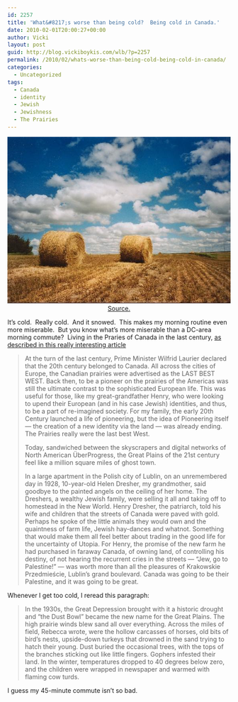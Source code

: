```yaml
---
id: 2257
title: 'What&#8217;s worse than being cold?  Being cold in Canada.'
date: 2010-02-01T20:00:27+00:00
author: Vicki
layout: post
guid: http://blog.vickiboykis.com/wlb/?p=2257
permalink: /2010/02/whats-worse-than-being-cold-being-cold-in-canada/
categories:
  - Uncategorized
tags:
  - Canada
  - identity
  - Jewish
  - Jewishness
  - The Prairies
---
```

<p style="text-align: center;">
  <a href="https://raw.githubusercontent.com/veekaybee/wlb/gh-pages/assets/images/2010/02/saskatchewan-plains.jpg"><img class="aligncenter size-full wp-image-2259" title="saskatchewan-plains" src="https://raw.githubusercontent.com/veekaybee/wlb/gh-pages/assets/images/2010/02/saskatchewan-plains.jpg" alt="" width="560" height="376" /></a><a href="http://www.canpages.ca/blog/?p=459">Source. </a>
</p>

It&#8217;s cold.  Really cold.  And it snowed.  This makes my morning routine even more miserable.  But you know what&#8217;s more miserable than a DC-area morning commute?  Living in the Praries of Canada in the last century, [as described in this really interesting article](http://www.thesmartset.com/article/article01211001.aspx)

> At the turn of the last century, Prime Minister Wilfrid Laurier declared that the 20th century belonged to Canada. All across the cities of Europe, the Canadian prairies were advertised as the LAST BEST WEST. Back then, to be a pioneer on the prairies of the Americas was still the ultimate contrast to the sophisticated European life. This was useful for those, like my great-grandfather Henry, who were looking to upend their European (and in his case Jewish) identities, and thus, to be a part of re-imagined society. For my family, the early 20th Century launched a life of pioneering, but the idea of Pioneering itself — the creation of a new identity via the land — was already ending. The Prairies really were the last best West.
> 
> Today, sandwiched between the skyscrapers and digital networks of North American ÜberProgress, the Great Plains of the 21st century feel like a million square miles of ghost town.
> 
> In a large apartment in the Polish city of Lublin, on an unremembered day in 1928, 10-year-old Helen Dresher, my grandmother, said goodbye to the painted angels on the ceiling of her home. The Dreshers, a wealthy Jewish family, were selling it all and taking off to homestead in the New World. Henry Dresher, the patriarch, told his wife and children that the streets of Canada were paved with gold. Perhaps he spoke of the little animals they would own and the quaintness of farm life, Jewish hay-dances and whatnot. Something that would make them all feel better about trading in the good life for the uncertainty of Utopia. For Henry, the promise of the new farm he had purchased in faraway Canada, of owning land, of controlling his destiny, of not hearing the recurrent cries in the streets — &#8220;Jew, go to Palestine!&#8221; — was worth more than all the pleasures of Krakowskie Przedmieście, Lublin’s grand boulevard. Canada was going to be their Palestine, and it was going to be great.

Whenever I get too cold, I reread this paragraph:

> In the 1930s, the Great Depression brought with it a historic drought and “the Dust Bowl” became the new name for the Great Plains. The high prairie winds blew sand all over everything. Across the miles of field, Rebecca wrote, were the hollow carcasses of horses, old bits of bird’s nests, upside-down turkeys that drowned in the sand trying to hatch their young. Dust buried the occasional trees, with the tops of the branches sticking out like little fingers. Gophers infested their land. In the winter, temperatures dropped to 40 degrees below zero, and the children were wrapped in newspaper and warmed with flaming cow turds.

I guess my 45-minute commute isn&#8217;t so bad.